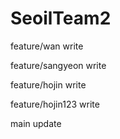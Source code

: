 # SeoilTeam2

feature/wan write

feature/sangyeon write

feature/hojin write

feature/hojin123 write

main update
